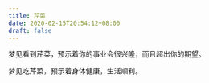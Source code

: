 ```yaml
---
title: 芹菜
date: 2020-02-15T20:54:12+08:00
draft: false
---
```


梦见看到芹菜，预示着你的事业会很兴隆，而且超出你的期望。

梦见吃芹菜，预示着身体健康，生活顺利。